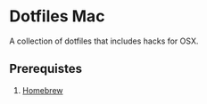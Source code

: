 # Dotfiles Mac
A collection of dotfiles that includes hacks for OSX.

## Prerequistes
1. [Homebrew](https://brew.sh/)
